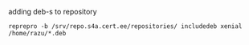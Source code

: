 adding deb-s to repository
```
reprepro -b /srv/repo.s4a.cert.ee/repositories/ includedeb xenial /home/razu/*.deb
```